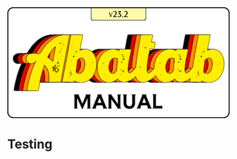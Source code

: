<div align="center">

  <img src="../images/Logos/AbatabManualLogo.png" alt="Abatab Manual" width="512">

</div>

# Testing
